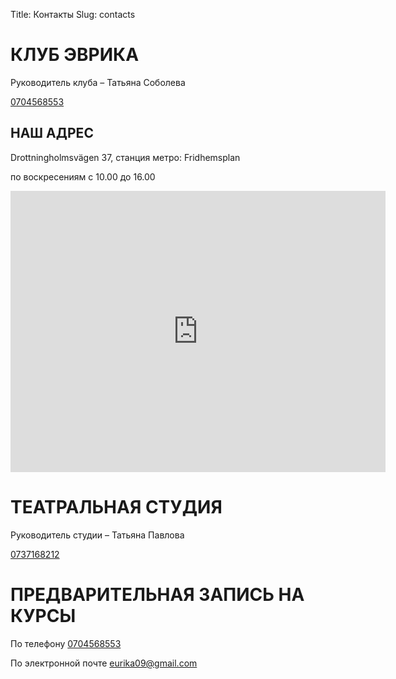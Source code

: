 Title: Контакты
Slug: contacts

# КЛУБ ЭВРИКА

Руководитель клуба – Татьяна Соболева

<a href="tel:+46704568553">0704568553</a>

## НАШ АДРЕС

Drottningholmsvägen 37, станция метро: Fridhemsplan

по воскресениям с 10.00 до 16.00

<iframe src="https://www.google.com/maps/embed?pb=!1m18!1m12!1m3!1d2035.0906496041355!2d18.022991816072395!3d59.33144038165958!2m3!1f0!2f0!3f0!3m2!1i1024!2i768!4f13.1!3m3!1m2!1s0x465f9d7ee5567f53%3A0x1045e49be1a7284e!2sDrottningholmsv%C3%A4gen%2037%2C%20112%2042%20Stockholm!5e0!3m2!1sen!2sse!4v1624486034669!5m2!1sen!2sse" width="600" height="450" style="border:0;" allowfullscreen="" loading="lazy"></iframe>

<br>

# ТЕАТРАЛЬНАЯ СТУДИЯ

Руководитель студии – Татьяна Павлова

<a href="tel:+460737168212">0737168212</a>

# ПРЕДВАРИТЕЛЬНАЯ ЗАПИСЬ НА КУРСЫ

По телефону <a href="tel:+46704568553">0704568553</a>

По электронной почте <a href="mailto: eurika09@gmail.com">eurika09@gmail.com</a>
